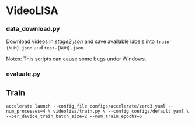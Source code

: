 # VideoLISA

### data_download.py
Download videos in *stage2.json* and save available labels into `train-{NUM}.json` and `test-{NUM}.json`.

Notes: This scripts can cause some bugs under Windows.

### evaluate.py

## Train
`
accelerate launch --config_file configs/accelerate/zero3.yaml --num_processes=4 \
videolisa/train.py \
--config configs/default.yaml \
--per_device_train_batch_size=2 --num_train_epochs=5
`